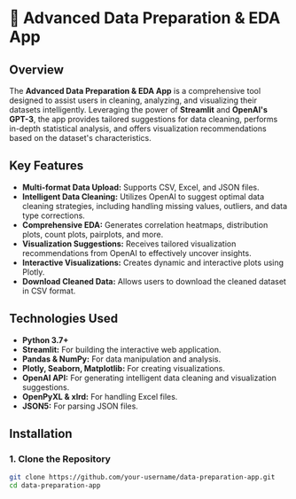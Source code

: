 # 🧹 Advanced Data Preparation & EDA App

## **Overview**

The **Advanced Data Preparation & EDA App** is a comprehensive tool designed to assist users in cleaning, analyzing, and visualizing their datasets intelligently. Leveraging the power of **Streamlit** and **OpenAI's GPT-3**, the app provides tailored suggestions for data cleaning, performs in-depth statistical analysis, and offers visualization recommendations based on the dataset's characteristics.

## **Key Features**

- **Multi-format Data Upload:** Supports CSV, Excel, and JSON files.
- **Intelligent Data Cleaning:** Utilizes OpenAI to suggest optimal data cleaning strategies, including handling missing values, outliers, and data type corrections.
- **Comprehensive EDA:** Generates correlation heatmaps, distribution plots, count plots, pairplots, and more.
- **Visualization Suggestions:** Receives tailored visualization recommendations from OpenAI to effectively uncover insights.
- **Interactive Visualizations:** Creates dynamic and interactive plots using Plotly.
- **Download Cleaned Data:** Allows users to download the cleaned dataset in CSV format.

## **Technologies Used**

- **Python 3.7+**
- **Streamlit:** For building the interactive web application.
- **Pandas & NumPy:** For data manipulation and analysis.
- **Plotly, Seaborn, Matplotlib:** For creating visualizations.
- **OpenAI API:** For generating intelligent data cleaning and visualization suggestions.
- **OpenPyXL & xlrd:** For handling Excel files.
- **JSON5:** For parsing JSON files.

## **Installation**

### **1. Clone the Repository**

```bash
git clone https://github.com/your-username/data-preparation-app.git
cd data-preparation-app
